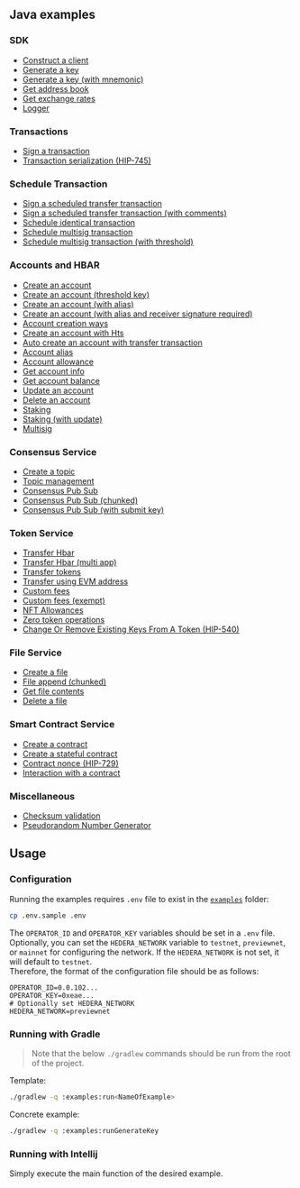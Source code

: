 ## Java examples

### SDK
* [Construct a client](../examples/src/main/java/com/hedera/hashgraph/sdk/examples/ConstructClientExample.java)
* [Generate a key](../examples/src/main/java/com/hedera/hashgraph/sdk/examples/GenerateKeyExample.java)
* [Generate a key (with mnemonic)](../examples/src/main/java/com/hedera/hashgraph/sdk/examples/GenerateKeyWithMnemonicExample.java)
* [Get address book](../examples/src/main/java/com/hedera/hashgraph/sdk/examples/GetAddressBookExample.java)
* [Get exchange rates](../examples/src/main/java/com/hedera/hashgraph/sdk/examples/GetExchangeRatesExample.java)
* [Logger](../examples/src/main/java/com/hedera/hashgraph/sdk/examples/LoggerFunctionalitiesExample.java)

### Transactions
* [Sign a transaction](../examples/src/main/java/com/hedera/hashgraph/sdk/examples/SignTransactionExample.java)
* [Transaction serialization (HIP-745)](../examples/src/main/java/com/hedera/hashgraph/sdk/examples/TransactionSerializationExample.java)

### Schedule Transaction
* [Sign a scheduled transfer transaction](../examples/src/main/java/com/hedera/hashgraph/sdk/examples/ScheduleExample.java)
* [Sign a scheduled transfer transaction (with comments)](../examples/src/main/java/com/hedera/hashgraph/sdk/examples/ScheduledTransferExample.java)
* [Schedule identical transaction](../examples/src/main/java/com/hedera/hashgraph/sdk/examples/ScheduleIdenticalTransactionExample.java)
* [Schedule multisig transaction](../examples/src/main/java/com/hedera/hashgraph/sdk/examples/ScheduleMultiSigTransactionExample.java)
* [Schedule multisig transaction (with threshold)](../examples/src/main/java/com/hedera/hashgraph/sdk/examples/ScheduledTransactionMultiSigThresholdExample.java)

### Accounts and HBAR
* [Create an account](../examples/src/main/java/com/hedera/hashgraph/sdk/examples/CreateAccountExample.java)
* [Create an account (threshold key)](../examples/src/main/java/com/hedera/hashgraph/sdk/examples/CreateAccountThresholdKeyExample.java)
* [Create an account (with alias)](../examples/src/main/java/com/hedera/hashgraph/sdk/examples/CreateAccountWithAliasExample.java)
* [Create an account (with alias and receiver signature required)](../examples/src/main/java/com/hedera/hashgraph/sdk/examples/CreateAccountWithAliasAndReceiverSignatureRequiredExample.java)
* [Account creation ways](../examples/src/main/java/com/hedera/hashgraph/sdk/examples/AccountCreationWaysExample.java)
* [Create an account with Hts](../examples/src/main/java/com/hedera/hashgraph/sdk/examples/AccountCreateWithHtsExample.java)
* [Auto create an account with transfer transaction](../examples/src/main/java/com/hedera/hashgraph/sdk/examples/AutoCreateAccountTransferTransactionExample.java)
* [Account alias](../examples/src/main/java/com/hedera/hashgraph/sdk/examples/AccountAliasExample.java)
* [Account allowance](../examples/src/main/java/com/hedera/hashgraph/sdk/examples/AccountAllowanceExample.java)
* [Get account info](../examples/src/main/java/com/hedera/hashgraph/sdk/examples/GetAccountInfoExample.java)
* [Get account balance](../examples/src/main/java/com/hedera/hashgraph/sdk/examples/GetAccountBalanceExample.java)
* [Update an account](../examples/src/main/java/com/hedera/hashgraph/sdk/examples/UpdateAccountPublicKeyExample.java)
* [Delete an account](../examples/src/main/java/com/hedera/hashgraph/sdk/examples/DeleteAccountExample.java)
* [Staking](../examples/src/main/java/com/hedera/hashgraph/sdk/examples/StakingExample.java)
* [Staking (with update)](../examples/src/main/java/com/hedera/hashgraph/sdk/examples/StakingWithUpdateExample.java)
* [Multisig](../examples/src/main/java/com/hedera/hashgraph/sdk/examples/MultiSigOfflineExample.java)

### Consensus Service
* [Create a topic](../examples/src/main/java/com/hedera/hashgraph/sdk/examples/CreateTopicExample.java)
* [Topic management](../examples/src/main/java/com/hedera/hashgraph/sdk/examples/TopicWithAdminKeyExample.java)
* [Consensus Pub Sub](../examples/src/main/java/com/hedera/hashgraph/sdk/examples/ConsensusPubSubExample.java)
* [Consensus Pub Sub (chunked)](../examples/src/main/java/com/hedera/hashgraph/sdk/examples/ConsensusPubSubChunkedExample.java)
* [Consensus Pub Sub (with submit key)](../examples/src/main/java/com/hedera/hashgraph/sdk/examples/ConsensusPubSubWithSubmitKeyExample.java)

### Token Service
* [Transfer Hbar](../examples/src/main/java/com/hedera/hashgraph/sdk/examples/TransferCryptoExample.java)
* [Transfer Hbar (multi app)](../examples/src/main/java/com/hedera/hashgraph/sdk/examples/MultiAppTransferExample.java)
* [Transfer tokens](../examples/src/main/java/com/hedera/hashgraph/sdk/examples/TransferTokensExample.java)
* [Transfer using EVM address](../examples/src/main/java/com/hedera/hashgraph/sdk/examples/TransferUsingEvmAddressExample.java)
* [Custom fees](../examples/src/main/java/com/hedera/hashgraph/sdk/examples/CustomFeesExample.java)
* [Custom fees (exempt)](../examples/src/main/java/com/hedera/hashgraph/sdk/examples/ExemptCustomFeesExample.java)
* [NFT Allowances](../examples/src/main/java/com/hedera/hashgraph/sdk/examples/NftAddRemoveAllowancesExample.java)
* [Zero token operations](../examples/src/main/java/com/hedera/hashgraph/sdk/examples/ZeroTokenOperationsExample.java)
* [Change Or Remove Existing Keys From A Token (HIP-540)](../examples/src/main/java/com/hedera/hashgraph/sdk/examples/ChangeRemoveTokenKeys.java)

### File Service
* [Create a file](../examples/src/main/java/com/hedera/hashgraph/sdk/examples/CreateFileExample.java)
* [File append (chunked)](../examples/src/main/java/com/hedera/hashgraph/sdk/examples/FileAppendChunkedExample.java)
* [Get file contents](../examples/src/main/java/com/hedera/hashgraph/sdk/examples/GetFileContentsExample.java)
* [Delete a file](../examples/src/main/java/com/hedera/hashgraph/sdk/examples/DeleteFileExample.java)

### Smart Contract Service
* [Create a contract](../examples/src/main/java/com/hedera/hashgraph/sdk/examples/CreateSimpleContractExample.java)
* [Create a stateful contract](../examples/src/main/java/com/hedera/hashgraph/sdk/examples/CreateStatefulContractExample.java)
* [Contract nonce (HIP-729)](../examples/src/main/java/com/hedera/hashgraph/sdk/examples/ContractNoncesExample.java)
* [Interaction with a contract](../examples/src/main/java/com/hedera/hashgraph/sdk/examples/SolidityPrecompileExample.java)

### Miscellaneous
* [Checksum validation](../examples/src/main/java/com/hedera/hashgraph/sdk/examples/ValidateChecksumExample.java)
* [Pseudorandom Number Generator](../examples/src/main/java/com/hedera/hashgraph/sdk/examples/PrngExample.java)

## Usage

### Configuration
Running the examples requires `.env` file to exist in the [`examples`](.) folder:

```sh
cp .env.sample .env
```

The `OPERATOR_ID` and `OPERATOR_KEY` variables should be set in a `.env` file.
Optionally, you can set the `HEDERA_NETWORK` variable to `testnet`, `previewnet`, or `mainnet`
for configuring the network. If the `HEDERA_NETWORK` is not set, it will default to `testnet`.\
Therefore, the format of the configuration file should be as follows:

```.properties
OPERATOR_ID=0.0.102...
OPERATOR_KEY=0xeae...
# Optionally set HEDERA_NETWORK
HEDERA_NETWORK=previewnet
```

### Running with Gradle

> Note that the below `./gradlew` commands should be run from the root of the project.

Template:

```sh
./gradlew -q :examples:run<NameOfExample>
```

Concrete example:

```sh
./gradlew -q :examples:runGenerateKey
```

### Running with Intellij
Simply execute the main function of the desired example.
